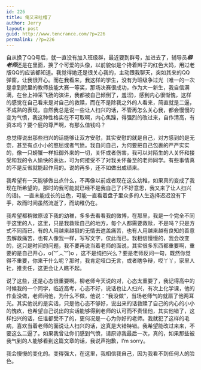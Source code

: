 ```yaml
---
id: 226
title: 俺又来吐槽了
author: Jerry
layout: post
guid: http://www.tencrance.com/?p=226
permalink: /?p=226
---
```

自从换了QQ号后，就一直没有加入班级群，最近要到群号，加进去了，辅导员***柳老师***还是在里面，换了个可爱的头像，以前貌似是个搀着辫子的红色大妈，用过老版QQ的应该都知道。我觉得她还是很关心我的，主动跟我聊天，突如其来的QQ弹窗，让我很开心。而在我看来，我这样的学生，没有为班级争过光（唯一的一次是拿到院里的教师技能大赛一等奖，那场决赛很成功，作为大一新生，我自信满满，在台上神采飞扬的演讲，我都被自己倾倒了，羞涩)，感到内心很惭愧，这样的感觉在自己看来是对自己的救赎，而在不是除我之外的人看来，简直就是二逼，不成熟的表现，自然我总是说一些让人扫兴的话，不管再怎么关心我，都会慢慢的变为气愤，我这种性格实在不可取啊，内心焦躁，得强烈的改过来，自作清高，有资本吗？要个屁的尊严啊，有那么值钱吗？

总觉得说出那些扫兴的话能够让双方安慰，其实安慰的就是自己，对方感到的是无奈，甚至有点小小的憋屈或者气愤。我自问自己，为何要把自己包裹的严严实实的，像一只螃蟹一样抵御外来的一切，关怀或者伤害，我可以对陌生的人关怀和接受和我的令人愉快的表达，可为何接受不了对我关怀备至的老师同学。有些事情真的不是反省就能起作用的。说的再多，还不如做出成绩来。<!--more-->

我希望有一天能够做出点什么，不再像以前或者现在这么幼稚，如果真的变成了我现在所希望的，那时的我可能就已经不是我自己了(不好意思，我又来了让人扫兴的话)。一直未能成长的出色，可能一直看着盘子里众多的人生选择迟迟没有下手，故而时间虽然流逝了，而幼稚仍在。

我希望都稍微原谅下我的幼稚，多多去看看我的微博，在那里，我是一个完全不同于这里的人，这里，只是我救赎自己的地方，每个人都需要救赎，不是吗？只是方式不同而已，有的人用越来越狠的无情去遮盖痛苦，也有人用越来越有良知的善意去解救痛苦，也有人像我一样，写写文字，仅此而已。我相信慢慢的，我会改变的，这只是时间的问题，我不要再说当着老师的面说，其实很多东西都重要啊，重要的是自己开心，o(︶︿︶)o ，这不是纯扫兴么？要是老师反问一句，既然你觉得不重要，你来干什么呢？那时，我肯定哑口无言，或者瞎争辩，哎丫丫，家里人社，推责任，这更会让人瞧不起。

说了这些，还是心态很重要啊。柳老师今天说的对，心态太重要了，我记得高中的时候我的一个同学，临近高考，心态不好，说话也让人扫兴，有次上化学课，他的作业没做，老师问他，为什么不做，他说：“我没做”，当场老师气的就扇了他两耳光。其实他说的是实话，只是他心态不够好，说出来的话救赎了自己的内心的小小的愧疚，也希望自己说出的实话能够得到老师的认可而不责怪他，其实他错了，这样扫兴的话，任谁都受不了的，更何况是一心为你好的老师。我就犯了这样的毛病，喜欢当着老师的面说让人扫兴的话，这真是大错特错。我希望能改过来来，不要这么二逼了。如果我曾让你们感到气愤，请原谅我最后一次，真的，如果那些被我气到的人能够看到这篇文章的话，我说声抱歉，I&#8217;m sorry。

我会慢慢的变化的。变得强大，在这里，我相信我自己，因为我看不到任何人的脸色。